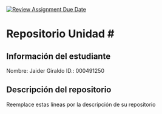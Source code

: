 [![Review Assignment Due Date](https://classroom.github.com/assets/deadline-readme-button-22041afd0340ce965d47ae6ef1cefeee28c7c493a6346c4f15d667ab976d596c.svg)](https://classroom.github.com/a/2ayy50q1)
# Repositorio Unidad \#
## Información del estudiante
Nombre:  Jaider Giraldo
ID.:  000491250
## Descripción del repositorio
Reemplace estas líneas por la descripción de su repositorio

